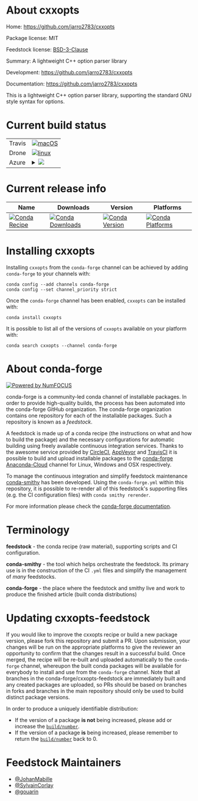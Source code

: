 About cxxopts
=============

Home: https://github.com/jarro2783/cxxopts

Package license: MIT

Feedstock license: [BSD-3-Clause](https://github.com/conda-forge/cxxopts-feedstock/blob/master/LICENSE.txt)

Summary: A lightweight C++ option parser library

Development: https://github.com/jarro2783/cxxopts

Documentation: https://github.com/jarro2783/cxxopts

This is a lightweight C++ option parser library, supporting the standard GNU style syntax for options.

Current build status
====================


<table><tr>
    <td>Travis</td>
    <td>
      <a href="https://travis-ci.com/conda-forge/cxxopts-feedstock">
        <img alt="macOS" src="https://img.shields.io/travis/com/conda-forge/cxxopts-feedstock/master.svg?label=macOS">
      </a>
    </td>
  </tr><tr>
    <td>Drone</td>
    <td>
      <a href="https://cloud.drone.io/conda-forge/cxxopts-feedstock">
        <img alt="linux" src="https://img.shields.io/drone/build/conda-forge/cxxopts-feedstock/master.svg?label=Linux">
      </a>
    </td>
  </tr>
    
  <tr>
    <td>Azure</td>
    <td>
      <details>
        <summary>
          <a href="https://dev.azure.com/conda-forge/feedstock-builds/_build/latest?definitionId=206&branchName=master">
            <img src="https://dev.azure.com/conda-forge/feedstock-builds/_apis/build/status/cxxopts-feedstock?branchName=master">
          </a>
        </summary>
        <table>
          <thead><tr><th>Variant</th><th>Status</th></tr></thead>
          <tbody><tr>
              <td>linux_64</td>
              <td>
                <a href="https://dev.azure.com/conda-forge/feedstock-builds/_build/latest?definitionId=206&branchName=master">
                  <img src="https://dev.azure.com/conda-forge/feedstock-builds/_apis/build/status/cxxopts-feedstock?branchName=master&jobName=linux&configuration=linux_64_" alt="variant">
                </a>
              </td>
            </tr><tr>
              <td>linux_aarch64</td>
              <td>
                <a href="https://dev.azure.com/conda-forge/feedstock-builds/_build/latest?definitionId=206&branchName=master">
                  <img src="https://dev.azure.com/conda-forge/feedstock-builds/_apis/build/status/cxxopts-feedstock?branchName=master&jobName=linux&configuration=linux_aarch64_" alt="variant">
                </a>
              </td>
            </tr><tr>
              <td>linux_ppc64le</td>
              <td>
                <a href="https://dev.azure.com/conda-forge/feedstock-builds/_build/latest?definitionId=206&branchName=master">
                  <img src="https://dev.azure.com/conda-forge/feedstock-builds/_apis/build/status/cxxopts-feedstock?branchName=master&jobName=linux&configuration=linux_ppc64le_" alt="variant">
                </a>
              </td>
            </tr><tr>
              <td>osx_64</td>
              <td>
                <a href="https://dev.azure.com/conda-forge/feedstock-builds/_build/latest?definitionId=206&branchName=master">
                  <img src="https://dev.azure.com/conda-forge/feedstock-builds/_apis/build/status/cxxopts-feedstock?branchName=master&jobName=osx&configuration=osx_64_" alt="variant">
                </a>
              </td>
            </tr><tr>
              <td>win_64</td>
              <td>
                <a href="https://dev.azure.com/conda-forge/feedstock-builds/_build/latest?definitionId=206&branchName=master">
                  <img src="https://dev.azure.com/conda-forge/feedstock-builds/_apis/build/status/cxxopts-feedstock?branchName=master&jobName=win&configuration=win_64_" alt="variant">
                </a>
              </td>
            </tr>
          </tbody>
        </table>
      </details>
    </td>
  </tr>
</table>

Current release info
====================

| Name | Downloads | Version | Platforms |
| --- | --- | --- | --- |
| [![Conda Recipe](https://img.shields.io/badge/recipe-cxxopts-green.svg)](https://anaconda.org/conda-forge/cxxopts) | [![Conda Downloads](https://img.shields.io/conda/dn/conda-forge/cxxopts.svg)](https://anaconda.org/conda-forge/cxxopts) | [![Conda Version](https://img.shields.io/conda/vn/conda-forge/cxxopts.svg)](https://anaconda.org/conda-forge/cxxopts) | [![Conda Platforms](https://img.shields.io/conda/pn/conda-forge/cxxopts.svg)](https://anaconda.org/conda-forge/cxxopts) |

Installing cxxopts
==================

Installing `cxxopts` from the `conda-forge` channel can be achieved by adding `conda-forge` to your channels with:

```
conda config --add channels conda-forge
conda config --set channel_priority strict
```

Once the `conda-forge` channel has been enabled, `cxxopts` can be installed with:

```
conda install cxxopts
```

It is possible to list all of the versions of `cxxopts` available on your platform with:

```
conda search cxxopts --channel conda-forge
```


About conda-forge
=================

[![Powered by NumFOCUS](https://img.shields.io/badge/powered%20by-NumFOCUS-orange.svg?style=flat&colorA=E1523D&colorB=007D8A)](http://numfocus.org)

conda-forge is a community-led conda channel of installable packages.
In order to provide high-quality builds, the process has been automated into the
conda-forge GitHub organization. The conda-forge organization contains one repository
for each of the installable packages. Such a repository is known as a *feedstock*.

A feedstock is made up of a conda recipe (the instructions on what and how to build
the package) and the necessary configurations for automatic building using freely
available continuous integration services. Thanks to the awesome service provided by
[CircleCI](https://circleci.com/), [AppVeyor](https://www.appveyor.com/)
and [TravisCI](https://travis-ci.com/) it is possible to build and upload installable
packages to the [conda-forge](https://anaconda.org/conda-forge)
[Anaconda-Cloud](https://anaconda.org/) channel for Linux, Windows and OSX respectively.

To manage the continuous integration and simplify feedstock maintenance
[conda-smithy](https://github.com/conda-forge/conda-smithy) has been developed.
Using the ``conda-forge.yml`` within this repository, it is possible to re-render all of
this feedstock's supporting files (e.g. the CI configuration files) with ``conda smithy rerender``.

For more information please check the [conda-forge documentation](https://conda-forge.org/docs/).

Terminology
===========

**feedstock** - the conda recipe (raw material), supporting scripts and CI configuration.

**conda-smithy** - the tool which helps orchestrate the feedstock.
                   Its primary use is in the construction of the CI ``.yml`` files
                   and simplify the management of *many* feedstocks.

**conda-forge** - the place where the feedstock and smithy live and work to
                  produce the finished article (built conda distributions)


Updating cxxopts-feedstock
==========================

If you would like to improve the cxxopts recipe or build a new
package version, please fork this repository and submit a PR. Upon submission,
your changes will be run on the appropriate platforms to give the reviewer an
opportunity to confirm that the changes result in a successful build. Once
merged, the recipe will be re-built and uploaded automatically to the
`conda-forge` channel, whereupon the built conda packages will be available for
everybody to install and use from the `conda-forge` channel.
Note that all branches in the conda-forge/cxxopts-feedstock are
immediately built and any created packages are uploaded, so PRs should be based
on branches in forks and branches in the main repository should only be used to
build distinct package versions.

In order to produce a uniquely identifiable distribution:
 * If the version of a package **is not** being increased, please add or increase
   the [``build/number``](https://docs.conda.io/projects/conda-build/en/latest/resources/define-metadata.html#build-number-and-string).
 * If the version of a package **is** being increased, please remember to return
   the [``build/number``](https://docs.conda.io/projects/conda-build/en/latest/resources/define-metadata.html#build-number-and-string)
   back to 0.

Feedstock Maintainers
=====================

* [@JohanMabille](https://github.com/JohanMabille/)
* [@SylvainCorlay](https://github.com/SylvainCorlay/)
* [@gouarin](https://github.com/gouarin/)

